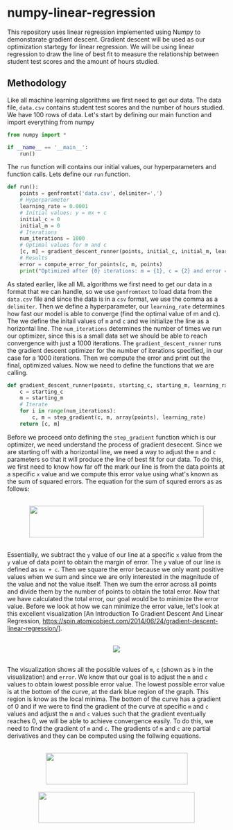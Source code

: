 # numpy-linear-regression

This repository uses linear regression implemented using Numpy to demonstarate gradient descent. Gradient descent will be used as our optimization startegy for linear regression. We will be using linear regression to draw the line of best fit to measure the relationship between student test scores and the amount of hours studied.

## Methodology

Like all machine learning algorithms we first need to get our data. The data file, `data.csv` contains student test scores and the number of hours  studied. We have 100 rows of data. Let's start by defining our main function and import everything from numpy

```python
from numpy import *

if __name__ == '__main__':
    run()
```

The `run` function will contains our initial values, our hyperparameters and function calls. Lets define our `run` function.

```python
def run():
    points = genfromtxt('data.csv', delimiter=',')
    # Hyperparameter
    learning_rate = 0.0001
    # Initial values: y = mx + c
    initial_c = 0
    initial_m = 0
    # Iterations
    num_iterations = 1000
    # Optimal values for m and c
    [c, m] = gradient_descent_runner(points, initial_c, initial_m, learning_rate, num_iterations)
    # Results
    error = compute_error_for_points(c, m, points)
    print("Optimized after {0} iterations: m = {1}, c = {2} and error = {3}".format(num_iterations, m, c, error))
```

As stated earlier, like all ML algorithms we first need to get our data in a format that we can handle, so we use `genfromtext` to load data from the `data.csv` file and since the data is in a `csv` format, we use the comma as a `delimiter`. Then we define a hyperparameter, our `learning_rate` determines how fast our model is able to converge (find the optimal value of m and c). The we define the initail values of `m` and `c` and we initialize the line as a horizontal line. The `num_iterations` determines the number of times we run our optimizer, since this is a small data set we should be able to reach convergence with just a 1000 iterations. The `gradient_descent_runner` runs the gradient descent optimizer for the number of iterations specified, in our case for a 1000 iterations. Then we compute the error and print out the final, optimized values. Now we need to define the functions that we are calling.

```python
def gradient_descent_runner(points, starting_c, starting_m, learning_rate, num_iterations):
    c = starting_c
    m = starting_m
    # Iterate
    for i in range(num_iterations):
        c, m = step_gradient(c, m, array(points), learning_rate)
    return [c, m]
```

Before we proceed onto defining the `step_gradient` function which is our optimizer, we need understand the process of gradient desecent. Since we are starting off with a horizontal line, we need a way to adjust the `m` and `c` parameters so that it will produce the line of best fit for our data. To do this, we first need to know how far off the mark our line is from the data points at a specific `x` value and we compute this error value using what's known as the sum of squared errors. The equation for the sum of squred errors as as follows:

<div align="center">
    <br><img src="https://cldup.com/CL6TX3cVvZ.png" width="401.7" height="72.9"><br><br>
</div>

Essentially, we subtract the `y` value of our line at a specific `x` value from the `y` value of data point to obtain the margin of error. The `y` value of our line is defined as `mx + c`. Then we square the error because we only want positive values when we sum and since we are only interested in the magnitude of the value and not the value itself. Then we sum the error across all points and divide them by the number of points to obtain the total error. Now that we have calculated the total error, our goal would be to minimize the error value. Before we look at how we can minimize the error value, let's look at this excellent visualization [An Introduction To Gradient Descent And Linear Regression,  https://spin.atomicobject.com/2014/06/24/gradient-descent-linear-regression/].

<div align="center">
    <br><img src="https://spin.atomicobject.com/wp-content/uploads/gradient_descent_error_surface.png"><br><br>
</div>

The visualization shows all the possible values of `m`, `c` (shown as `b` in the visualization) and `error`. We know that our goal is to adjust the `m` and `c` values to obtain lowest possible error value. The lowest possible error value is at the bottom of the curve, at the dark blue region of the graph. This region is know as the local minima. The bottom of the curve has a gradient of 0 and if we were to find the gradient of the curve at specific `m` and `c` values and adjust the `m` and `c` values such that the gradient eventually reaches 0, we will be able to achieve convergence easily. To do this, we need to find the gradient of `m` and `c`. The gradients of `m` and `c` are partial derivatives and they can be computed using the follwing equations.

<div align="center">
    <br><img src="https://cldup.com/Pv9bByAJvW.png" width="327" height="72.9"><br>
</div>

<div align="center">
    <br><img src="https://cldup.com/xb0xd9mbNU.png" width="360.6" height="72.9"><br><br>
</div>


